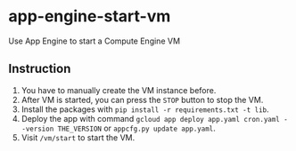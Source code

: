 # app-engine-start-vm
Use App Engine to start a Compute Engine VM

## Instruction

1. You have to manually create the VM instance before.
2. After VM is started, you can press the `STOP` button to stop the VM.
3. Install the packages with `pip install -r requirements.txt -t lib`.
4. Deploy the app with command `gcloud app deploy app.yaml cron.yaml --version THE_VERSION` or `appcfg.py update app.yaml`.
5. Visit `/vm/start` to start the VM.
